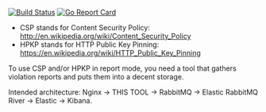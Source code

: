 [![Build Status](https://travis-ci.org/skbkontur/cspreport.svg?branch=master)](https://travis-ci.org/skbkontur/cspreport) [![Go Report Card](https://goreportcard.com/badge/github.com/skbkontur/cspreport)](https://goreportcard.com/report/github.com/skbkontur/cspreport)

- CSP stands for Content Security Policy: http://en.wikipedia.org/wiki/Content_Security_Policy
- HPKP stands for HTTP Public Key Pinning: https://en.wikipedia.org/wiki/HTTP_Public_Key_Pinning

To use CSP and/or HPKP in report mode, you need a tool that gathers violation reports and puts them into a decent storage.

Intended architecture: Nginx -> THIS TOOL -> RabbitMQ -> Elastic RabbitMQ River -> Elastic -> Kibana.
